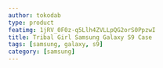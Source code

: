 ```yaml
---
author: tokodab
type: product
featimg: 1jRV_0F0z-q5Llh4ZVLLpQG2orS0PpzwI
title: Tribal Girl Samsung Galaxy S9 Case
tags: [samsung, galaxy, s9]
category: [samsung]
---
```

